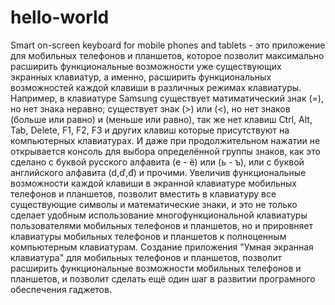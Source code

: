 # hello-world
Smart on-screen keyboard for mobile phones and tablets - это приложение для  мобильных телефонов и планшетов, которое позволит максимально расширить функциональные возможности уже существующих экранных клавиатур, а именно, расширить функциональных возможностей  каждой клавиши в различных режимах клавиатуры. Например, в клавиатуре Samsung существует матиматический знак (=), но нет знака неравно; существует знак (>) или (&lt;), но нет знаков (больше или равно) и (меньше  или равно), так же нет клавиш Ctrl, Alt, Tab, Deletе, F1, F2, F3 и других клавиш которые присутствуют на компьютерных клавиатурах. И даже при продолжительном нажатии не открывается консоль для выбора определённой группы знаков, как это сделано с буквой русского алфавита (е - ё) или (ь - ъ), или с буквой английского алфавита (d,ď,đ) и прочими. Увеличив функциональные возможности каждой клавиши в экранной клавиатуре мобильных телефонов и планшетов, позволит вместить в клавиатуру все существующие символы и математические знаки, и это не только сделает удобным использование многофункциональной клавиатуры пользователями мобильных телефонов и планшетов,  но и прировняет клавиатуры мобильных телефонов и планшетов к полноценным компьютерным клавиатурам. Создание приложения "Умная экранная клавиатура" для мобильных телефонов и планшетов, позволит расширить функциональные возможности мобильных телефонов и планшетов, и позволит сделать ещё один шаг в развитии програмного обеспечения гаджетов. 
